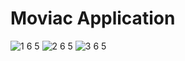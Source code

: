 # Moviac Application

![1 6 5](https://user-images.githubusercontent.com/77058534/141171639-2930970a-6e5d-4c8a-86ca-2e0315ef2562.png) ![2 6 5](https://user-images.githubusercontent.com/77058534/141172925-8a22998e-ff38-4c6a-ac13-01e04e6e8af1.png) ![3 6 5](https://user-images.githubusercontent.com/77058534/141172986-04e83e2b-5643-4b7e-b34c-60dd74797a53.png)















